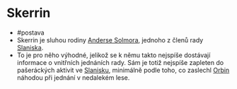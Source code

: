 # Skerrin
- #postava
- Skerrin je sluhou rodiny [Anderse Solmora](Anders_Solmor.md), jednoho z členů rady [Slaniska](Slanisko.md).
- To je pro něho výhodné, jelikož se k němu takto nejspíše dostávají informace o vnitřních jednáních rady. Sám je totiž nejspíše zapleten do pašeráckých aktivit ve [Slanisku](Slanisko.md), minimálně podle toho, co zaslechl [Orbin](Orbin_Vlček.md) náhodou při jednání v nedalekém lese.
